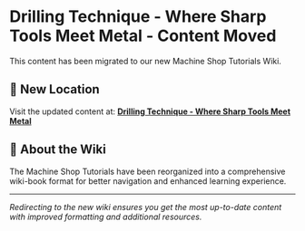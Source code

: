 # Drilling Technique - Where Sharp Tools Meet Metal - Content Moved

This content has been migrated to our new Machine Shop Tutorials Wiki.

## 📍 New Location

Visit the updated content at:
**[Drilling Technique - Where Sharp Tools Meet Metal](https://jonilsson.github.io/machine-shop-tutorials/drill_press/drilling_technique/)**

## 🔧 About the Wiki

The Machine Shop Tutorials have been reorganized into a comprehensive
wiki-book format for better navigation and enhanced learning experience.

---

*Redirecting to the new wiki ensures you get the most up-to-date content
with improved formatting and additional resources.*